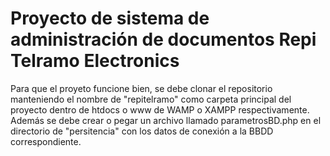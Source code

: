 # Proyecto de sistema de administración de documentos Repi Telramo Electronics
Para que el proyeto funcione bien, se debe clonar el repositorio manteniendo el nombre de "repitelramo" como carpeta principal del proyecto dentro de htdocs o www de WAMP o XAMPP respectivamente.
Además se debe crear o pegar un archivo llamado parametrosBD.php en el directorio de "persitencia" con los datos de conexión a la BBDD correspondiente.
